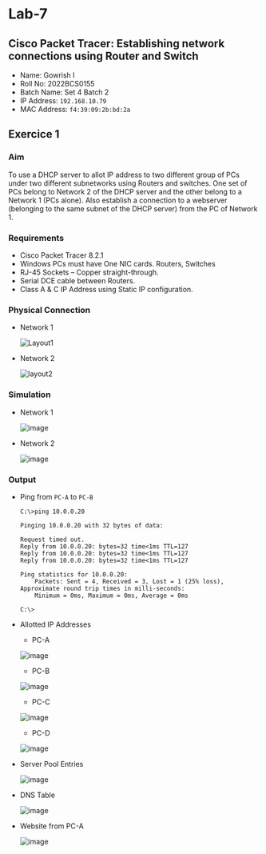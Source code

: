 # Lab-7

## Cisco Packet Tracer: Establishing network connections using Router and Switch

- Name: Gowrish I
- Roll No: 2022BCS0155
- Batch Name: Set 4 Batch 2
- IP Address: `192.168.10.79`
- MAC Address: `f4:39:09:2b:bd:2a`

## Exercice 1

### Aim
To use a DHCP server to allot IP address to two different group of PCs under two
different subnetworks using Routers and switches. One set of PCs belong to Network 2 of the
DHCP server and the other belong to a Network 1 (PCs alone). Also establish a connection to
a webserver (belonging to the same subnet of the DHCP server) from the PC of Network 1.

### Requirements

- Cisco Packet Tracer 8.2.1
- Windows PCs must have One NIC cards. Routers, Switches
- RJ-45 Sockets – Copper straight-through.
- Serial DCE cable between Routers.
- Class A & C IP Address using Static IP configuration.

### Physical Connection

- Network 1
  
  ![Layout1](https://github.com/grx6741/grx6741.github.io/assets/73749042/fc85cd9d-976e-44ba-8d8c-7e3d61c146a9)

- Network 2
  
  ![layout2](https://github.com/grx6741/grx6741.github.io/assets/73749042/1552309d-0fdb-4a54-947b-236ee73db0ee)

### Simulation
- Network 1

  ![image](https://github.com/grx6741/grx6741.github.io/assets/73749042/08657815-bb54-4818-b9cf-a118aa8737b0)

- Network 2

  ![image](https://github.com/grx6741/grx6741.github.io/assets/73749042/70c8dc2d-873e-4f3f-b9d5-702af8a415a8)

### Output
- Ping from `PC-A` to `PC-B`
  ```console
  C:\>ping 10.0.0.20
  
  Pinging 10.0.0.20 with 32 bytes of data:
  
  Request timed out.
  Reply from 10.0.0.20: bytes=32 time<1ms TTL=127
  Reply from 10.0.0.20: bytes=32 time<1ms TTL=127
  Reply from 10.0.0.20: bytes=32 time<1ms TTL=127
  
  Ping statistics for 10.0.0.20:
      Packets: Sent = 4, Received = 3, Lost = 1 (25% loss),
  Approximate round trip times in milli-seconds:
      Minimum = 0ms, Maximum = 0ms, Average = 0ms
  
  C:\>
  ```

- Allotted IP Addresses
  - PC-A
    
  ![image](https://github.com/grx6741/grx6741.github.io/assets/73749042/195a00e8-e8b4-4fec-9a81-2373b3094f1b)
  
  - PC-B
    
  ![image](https://github.com/grx6741/grx6741.github.io/assets/73749042/8589f0d2-c72c-496b-9075-61a3d6f9fa88)
  
  - PC-C
    
  ![image](https://github.com/grx6741/grx6741.github.io/assets/73749042/8b675546-0ea9-4e3a-97e8-62a8f9e50f37)
  
  - PC-D
    
  ![image](https://github.com/grx6741/grx6741.github.io/assets/73749042/20192d11-159b-4928-a74c-a1a01b813664)
  
- Server Pool Entries
  
  ![image](https://github.com/grx6741/grx6741.github.io/assets/73749042/8e17d6dc-13fb-4196-a2a9-c6bd31d6a9d0)
  
- DNS Table
  
  ![image](https://github.com/grx6741/grx6741.github.io/assets/73749042/3dba8cf5-9467-4f5d-ada6-8a25b5409c37)
  
- Website from PC-A
  
  ![image](https://github.com/grx6741/grx6741.github.io/assets/73749042/57d1524d-cf21-4b73-a053-3c7cb60156fe)



